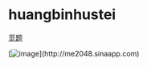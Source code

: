 # huangbinhustei

[觅题](http://huangbinhustei.github.io/2048/index.html)

[![image](http://huangbinhustei.github.io/title.png")](http://me2048.sinaapp.com)

<script>
var _hmt = _hmt || [];
(function() {
  var hm = document.createElement("script");
  hm.src = "//hm.baidu.com/hm.js?a697f9aa49264d240c7782306193e2e3";
  var s = document.getElementsByTagName("script")[0]; 
  s.parentNode.insertBefore(hm, s);
})();
</script>


